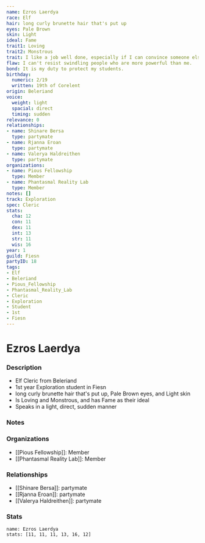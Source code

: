 ```yaml
---
name: Ezros Laerdya
race: Elf
hair: long curly brunette hair that's put up
eyes: Pale Brown
skin: Light
ideal: Fame
trait1: Loving
trait2: Monstrous
trait: I like a job well done, especially if I can convince someone else to do it.
flaw: I can't resist swindling people who are more powerful than me.
bond: It is my duty to protect my students.
birthday:
  numeric: 2/19
  written: 19th of Corelent
origin: Beleriand
voice:
  weight: light
  spacial: direct
  timing: sudden
relevance: 0
relationships:
- name: Shinare Bersa
  type: partymate
- name: Rjanna Eroan
  type: partymate
- name: Valerya Haldreithen
  type: partymate
organizations:
- name: Pious Fellowship
  type: Member
- name: Phantasmal Reality Lab
  type: Member
notes: []
track: Exploration
spec: Cleric
stats:
  cha: 12
  con: 11
  dex: 11
  int: 13
  str: 11
  wis: 16
year: 1
guild: Fiesn
partyID: 18
tags:
- Elf
- Beleriand
- Pious_Fellowship
- Phantasmal_Reality_Lab
- Cleric
- Exploration
- Student
- 1st
- Fiesn
---
```

# Ezros Laerdya
### Description
- Elf Cleric from Beleriand
- 1st year Exploration student in Fiesn
- long curly brunette hair that's put up, Pale Brown eyes, and Light skin
- Is Loving and Monstrous, and has Fame as their ideal
- Speaks in a light, direct, sudden manner

### Notes

### Organizations
- [[Pious Fellowship]]: Member
- [[Phantasmal Reality Lab]]: Member

### Relationships
- [[Shinare Bersa]]: partymate
- [[Rjanna Eroan]]: partymate
- [[Valerya Haldreithen]]: partymate

### Stats
```statblock
name: Ezros Laerdya
stats: [11, 11, 11, 13, 16, 12]
```